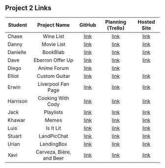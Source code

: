 ## Project 2 Links

| Student | Project Name | GitHub | Planning (Trello) | Hosted Site |
|---|:---:|:---:|:---:|:---:|
| Chase | Wine List | [link](https://github.com/chaseeanderson/project-wine-list) | [link](https://trello.com/b/TrvKP0ac/ga-project-2-web-app-wine-list) | [link](https://project-wine-list.herokuapp.com/) |
| Danny | Movie List | [link](https://github.com/danny-shindel/movie-list) | [link](https://trello.com/b/Jo64MYwg/project-2) | [link](https://kinospisok.herokuapp.com/) |
| Danielle | BookBlab | [link](https://github.com/damartinez16/book-blab) | [link](https://trello.com/b/8RupqJQf/bookblab) | [link](https://book-blab.herokuapp.com/) |
| Dave | Eberron Offer Up | [link](https://github.com/LordSnoosh/eberron-offerup) | [link](https://trello.com/b/ppZ7Cw0w/seir-project-2) | [link](https://eberron-offerup.herokuapp.com/) |
| Diego | Anime Forum | [link](https://github.com/DiegoRuiz06/Meal-Tracker) | [link](https://trello.com/b/sEJOaaSb/calorie-tracker) |  |
| Elliot | Custom Guitar | [link](https://github.com/elliothwang/guitar-builder) | [link](https://trello.com/b/mIYNFe2G/ga-project-2) | [link](https://acustom-guitar.herokuapp.com/) |
| Erwin | Liverpool Fan Page | [link](https://github.com/erwinmedina/liverpool-cafe) | [link](https://trello.com/b/WkXsHhrY/liverpool-fan-page-project-2) | [link](https://liverpool-cafe.herokuapp.com/) |
| Harrison | Cooking With Cody | [link](https://github.com/Harrison-Berek/cooking-with-cody) | [link](https://trello.com/b/ZLxxiXpv/recipes) | [link](https://cooking-with-cody.herokuapp.com/) |
| Jack | Playlists | [link](https://github.com/jackhr/project-playlist) | [link](https://trello.com/b/kNMdNzqr/they-call-me-mello-trello) | [link](https://playlist-the-project.herokuapp.com/) |
| Khawar | Memes | [link](https://github.com/khawarrr/meme-project2) | [link](https://trello.com/b/htoOxizX/ga-project-2-men-app) | [link](https://sei-meme.herokuapp.com/) |
| Luis | Is It Lit | [link](https://github.com/lhern026/is-it-lit) | [link](https://trello.com/b/hRJS7cRO/see-soccer-live-user-stories) | [link](https://is-it-lit-sei.herokuapp.com/) |
| Stuart | LandPicChat | [link](https://github.com/StuK359/PicChat) | [link](https://trello.com/b/zGvrG35u/landpicchat) | [link](https://picchat-landscape-edition.herokuapp.com/photos) |
| Urian | LendingBox | [link](https://github.com/Saiyan626/Lending-Box) | [link](https://trello.com/b/0JtYIJDo/project-ii-lendingbox) | [link](https://lendingbox.herokuapp.com/) |
| Xavi | Cerveza, Bière, and Beer | [link](https://github.com/imthedude2351/CervezaBiereBeer) | [link](https://trello.com/b/MuUKJJYK/cerveza-bi%C3%A8re-and-beer) | [link](https://cerveza-biere-beer.herokuapp.com/) |